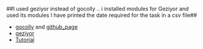 ##I used geziyor instead of gocolly .. i installed modules for Geziyor and used its modules
 I have printed the date required for the task in a csv file##

- [gocolly](http://go-colly.org/) and [github_page](https://github.com/gocolly/colly)
- [geziyor](https://github.com/geziyor/geziyor)
- [Tutorial](https://www.youtube.com/playlist?list=PLsyeobzWxl7pJ9Gy1iHRKjUTE5xPhJ18b) 
